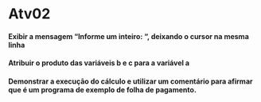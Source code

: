 # Atv02

#### Exibir a mensagem “Informe um inteiro: “,  deixando o cursor na mesma linha

#### Atribuir o produto das variáveis b e c para a variável a

#### Demonstrar a execução do cálculo e utilizar um comentário para afirmar que é um programa de exemplo de folha de pagamento.



